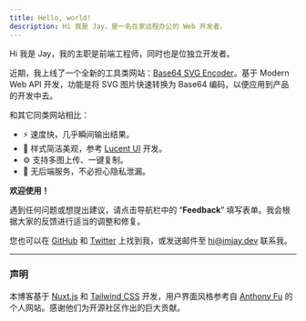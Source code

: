 ```yaml
---
title: Hello, world!
description: Hi 我是 Jay，是一名在家远程办公的 Web 开发者。
---
```


Hi 我是 Jay，我的主职是前端工程师，同时也是位独立开发者。

近期，我上线了一个全新的工具类网站：[Base64 SVG Encoder](https://b64.imjay.dev/)。基于 Modern Web API 开发，功能是将 SVG 图片快速转换为 Base64 编码，以便应用到产品的开发中去。

和其它同类网站相比：

- ⚡️ 速度快，几乎瞬间输出结果。
- 🎨 样式简洁美观，参考 [Lucent UI](https://www.figma.com/community/file/810284256749592805) 开发。
- ⚙️ 支持多图上传、一键复制。
- 🙈 无后端服务，不必担心隐私泄漏。

**欢迎使用！**

遇到任何问题或想提出建议，请点击导航栏中的 “**Feedback**” 填写表单。我会根据大家的反馈进行适当的调整和修复。

您也可以在 <a aria-label="我的 GitHub" data-splitbee-event="External Link" data-splitbee-event-type="GitHub" href="https://github.com/ysj151215" rel="nofollow noopener noreferrer" target="_blank" title="我的 GitHub">GitHub</a> 和 <a aria-label="我的 Twitter" data-splitbee-event="External Link" data-splitbee-event-type="Twitter" href="https://twitter.com/ysj151215" rel="nofollow noopener noreferrer" target="_blank" title="我的 Twitter">Twitter</a> 上找到我，或发送邮件至 [hi@imjay.dev](mailto:hi@imjay.dev) 联系我。

---

### 声明

本博客基于 [Nuxt.js](https://nuxtjs.org/) 和 [Tailwind CSS](https://tailwindcss.com/) 开发，用户界面风格参考自 [Anthony Fu](https://antfu.me/) 的个人网站。感谢他们为开源社区作出的巨大贡献。
